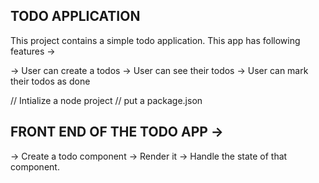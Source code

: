 ## TODO APPLICATION

This project contains a simple todo application.
This app has following features ->

-> User can create a todos
-> User can see their todos
-> User can mark their todos as done

// Intialize a node project
// put a package.json



## FRONT END OF THE TODO APP ->

-> Create a todo component
-> Render it
-> Handle the state of that component.